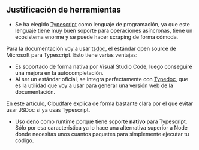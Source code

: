 ## Justificación de herramientas

- Se ha elegido [Typescript](https://www.typescriptlang.org/) como lenguaje de programación, ya que este lenguaje tiene muy buen soporte para operaciones asíncronas, tiene un ecosistema enorme y se puede hacer scraping de forma cómoda.

Para la documentación voy a usar [tsdoc](https://github.com/microsoft/tsdoc),
el estándar open source de Microsoft para Typescript. Esto tiene varias ventajas:

- Es soportado de forma nativa por Visual Studio Code, luego conseguiré una mejora en la autocompletación.
- Al ser un estándar oficial, se integra perfectamente con [Typedoc](https://github.com/TypeStrong/typedoc), que es la utilidad que voy a usar para generar una versión web de la documentación.

En este [artículo](https://blog.cloudflare.com/generating-documentation-for-typescript-projects/), Cloudfare explica de forma bastante clara por el que evitar usar JSDoc si ya usas Typescript.

- Uso [deno](https://deno.land/) como runtime porque tiene soporte **nativo** para Typescript. Sólo por esa característica ya lo hace una alternativa superior a Node donde necesitas unos cuantos paquetes para simplemente ejecutar tu código.